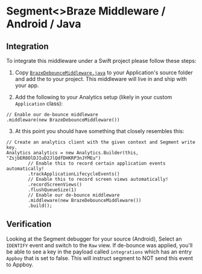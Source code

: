 # Segment<>Braze Middleware / Android / Java

## Integration
To integrate this middleware under a Swift project please follow these steps:

1. Copy [`BrazeDebounceMiddleware.java`](/Android/app/src/main/java/com/example/segmentbrazedebounce_android/BrazeDebounceMiddleware.java) to your Application's source folder and add the to your project.  This middleware will live in and ship with your app.

2. Add the following to your Analytics setup (likely in your custom `Application` class):
```
// Enable our de-bounce middleware
.middleware(new BrazeDebounceMiddleware())
```

3. At this point you should have something that closely resembles this:
```
// Create an analytics client with the given context and Segment write key.
Analytics analytics = new Analytics.Builder(this, "ZsjbER8OlDJIuD2JlQdfDHKRP3nJYMEu")
        // Enable this to record certain application events automatically!
        .trackApplicationLifecycleEvents()
        // Enable this to record screen views automatically!
        .recordScreenViews()
        .flushQueueSize(1)
        // Enable our de-bounce middleware
        .middleware(new BrazeDebounceMiddleware())
        .build();
```

## Verification
Looking at the Segment debugger for your source (Android), Select an `IDENTIFY` event and switch to the `Raw` view.  If de-bounce was applied, you'll be able to see a key in the payload called `integrations` which has an entry `Appboy` that is set to false.  This will instruct segment to NOT send this event to Appboy.
